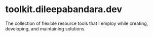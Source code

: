 # toolkit.dileepabandara.dev
The collection of flexible resource tools that I employ while creating, developing, and maintaining solutions.
